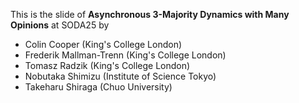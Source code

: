 
This is the slide of **Asynchronous 3-Majority Dynamics with Many Opinions** at SODA25 by
- Colin Cooper (King's College London)
- Frederik Mallman-Trenn (King's College London)
- Tomasz Radzik (King's College London)
- Nobutaka Shimizu (Institute of Science Tokyo)
- Takeharu Shiraga (Chuo University)